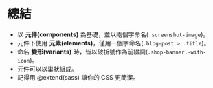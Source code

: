 # 總結

* 以 **元件(components)** 為基礎，並以兩個字命名(`.screenshot-image`)。
* 元件下使用 **元素(elements)**，僅用一個字命名(`.blog-post > .title`)。
* 命名 **變形(variants)** 時，皆以破折號作為前綴詞(`.shop-banner.-with-icon`)。
* 元件可以以巢狀組成。
* 記得用 @extend(sass) 讓你的 CSS 更簡潔。

<!--
* Think in **components**, named with 2 words (`.screenshot-image`)
* Components have **elements**, named with 1 word (`.blog-post > .title`)
* Name **variants** with a dash prefix (`.shop-banner.-with-icon`)
* Components can nest
* Remember you can extend to make things simple
-->
